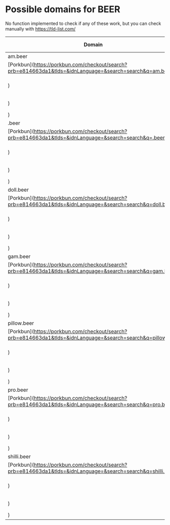 # Possible domains for BEER

No function implemented to check if any of these work, but you can check manually with https://tld-list.com/

| Domain | Porkbun | NameCheap | Google Domains |
|---|---|---|---|
| am.beer | [Porkbun](https://porkbun.com/checkout/search?prb=e814663da1&tlds=&idnLanguage=&search=search&q=am.beer) | [Namecheap](https://www.namecheap.com/domains/registration/results/?domain=am.beer) | [Google](https://domains.google.com/registrar/search?searchTerm=am.beer) |
| .beer | [Porkbun](https://porkbun.com/checkout/search?prb=e814663da1&tlds=&idnLanguage=&search=search&q=.beer) | [Namecheap](https://www.namecheap.com/domains/registration/results/?domain=.beer) | [Google](https://domains.google.com/registrar/search?searchTerm=.beer) |
| doll.beer | [Porkbun](https://porkbun.com/checkout/search?prb=e814663da1&tlds=&idnLanguage=&search=search&q=doll.beer) | [Namecheap](https://www.namecheap.com/domains/registration/results/?domain=doll.beer) | [Google](https://domains.google.com/registrar/search?searchTerm=doll.beer) |
| gam.beer | [Porkbun](https://porkbun.com/checkout/search?prb=e814663da1&tlds=&idnLanguage=&search=search&q=gam.beer) | [Namecheap](https://www.namecheap.com/domains/registration/results/?domain=gam.beer) | [Google](https://domains.google.com/registrar/search?searchTerm=gam.beer) |
| pillow.beer | [Porkbun](https://porkbun.com/checkout/search?prb=e814663da1&tlds=&idnLanguage=&search=search&q=pillow.beer) | [Namecheap](https://www.namecheap.com/domains/registration/results/?domain=pillow.beer) | [Google](https://domains.google.com/registrar/search?searchTerm=pillow.beer) |
| pro.beer | [Porkbun](https://porkbun.com/checkout/search?prb=e814663da1&tlds=&idnLanguage=&search=search&q=pro.beer) | [Namecheap](https://www.namecheap.com/domains/registration/results/?domain=pro.beer) | [Google](https://domains.google.com/registrar/search?searchTerm=pro.beer) |
| shilli.beer | [Porkbun](https://porkbun.com/checkout/search?prb=e814663da1&tlds=&idnLanguage=&search=search&q=shilli.beer) | [Namecheap](https://www.namecheap.com/domains/registration/results/?domain=shilli.beer) | [Google](https://domains.google.com/registrar/search?searchTerm=shilli.beer) |
